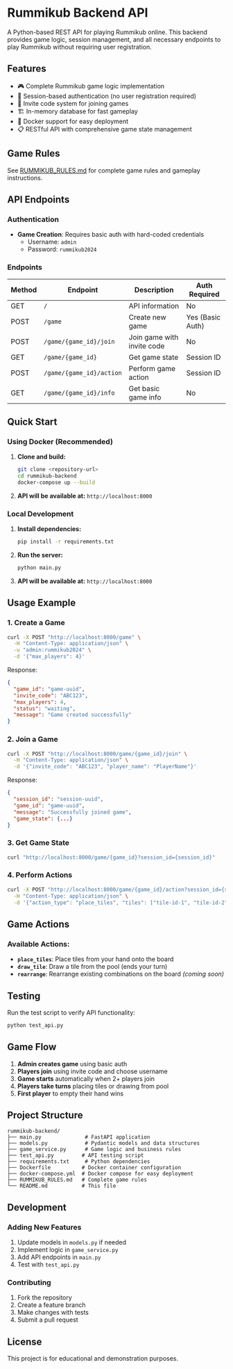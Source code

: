 # Rummikub Backend API

A Python-based REST API for playing Rummikub online. This backend provides game logic, session management, and all necessary endpoints to play Rummikub without requiring user registration.

## Features

- 🎮 Complete Rummikub game logic implementation
- 🔐 Session-based authentication (no user registration required)
- 🎫 Invite code system for joining games
- 🏗️ In-memory database for fast gameplay
- 🐳 Docker support for easy deployment
- 📋 RESTful API with comprehensive game state management

## Game Rules

See [RUMMIKUB_RULES.md](RUMMIKUB_RULES.md) for complete game rules and gameplay instructions.

## API Endpoints

### Authentication
- **Game Creation**: Requires basic auth with hard-coded credentials
  - Username: `admin`
  - Password: `rummikub2024`

### Endpoints

| Method | Endpoint | Description | Auth Required |
|--------|----------|-------------|---------------|
| GET | `/` | API information | No |
| POST | `/game` | Create new game | Yes (Basic Auth) |
| POST | `/game/{game_id}/join` | Join game with invite code | No |
| GET | `/game/{game_id}` | Get game state | Session ID |
| POST | `/game/{game_id}/action` | Perform game action | Session ID |
| GET | `/game/{game_id}/info` | Get basic game info | No |

## Quick Start

### Using Docker (Recommended)

1. **Clone and build:**
   ```bash
   git clone <repository-url>
   cd rummikub-backend
   docker-compose up --build
   ```

2. **API will be available at:** `http://localhost:8000`

### Local Development

1. **Install dependencies:**
   ```bash
   pip install -r requirements.txt
   ```

2. **Run the server:**
   ```bash
   python main.py
   ```

3. **API will be available at:** `http://localhost:8000`

## Usage Example

### 1. Create a Game
```bash
curl -X POST "http://localhost:8000/game" \
  -H "Content-Type: application/json" \
  -u "admin:rummikub2024" \
  -d '{"max_players": 4}'
```

Response:
```json
{
  "game_id": "game-uuid",
  "invite_code": "ABC123",
  "max_players": 4,
  "status": "waiting",
  "message": "Game created successfully"
}
```

### 2. Join a Game
```bash
curl -X POST "http://localhost:8000/game/{game_id}/join" \
  -H "Content-Type: application/json" \
  -d '{"invite_code": "ABC123", "player_name": "PlayerName"}'
```

Response:
```json
{
  "session_id": "session-uuid",
  "game_id": "game-uuid",
  "message": "Successfully joined game",
  "game_state": {...}
}
```

### 3. Get Game State
```bash
curl "http://localhost:8000/game/{game_id}?session_id={session_id}"
```

### 4. Perform Actions
```bash
curl -X POST "http://localhost:8000/game/{game_id}/action?session_id={session_id}" \
  -H "Content-Type: application/json" \
  -d '{"action_type": "place_tiles", "tiles": ["tile-id-1", "tile-id-2", "tile-id-3"]}'
```

## Game Actions

### Available Actions:
- **`place_tiles`**: Place tiles from your hand onto the board
- **`draw_tile`**: Draw a tile from the pool (ends your turn)
- **`rearrange`**: Rearrange existing combinations on the board *(coming soon)*

## Testing

Run the test script to verify API functionality:

```bash
python test_api.py
```

## Game Flow

1. **Admin creates game** using basic auth
2. **Players join** using invite code and choose username
3. **Game starts** automatically when 2+ players join
4. **Players take turns** placing tiles or drawing from pool
5. **First player** to empty their hand wins

## Project Structure

```
rummikub-backend/
├── main.py              # FastAPI application
├── models.py            # Pydantic models and data structures
├── game_service.py      # Game logic and business rules
├── test_api.py         # API testing script
├── requirements.txt     # Python dependencies
├── Dockerfile          # Docker container configuration
├── docker-compose.yml  # Docker compose for easy deployment
├── RUMMIKUB_RULES.md   # Complete game rules
└── README.md           # This file
```

## Development

### Adding New Features
1. Update models in `models.py` if needed
2. Implement logic in `game_service.py`
3. Add API endpoints in `main.py`
4. Test with `test_api.py`

### Contributing
1. Fork the repository
2. Create a feature branch
3. Make changes with tests
4. Submit a pull request

## License

This project is for educational and demonstration purposes.
